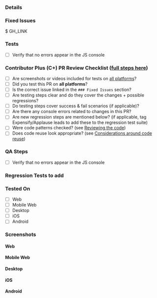 <!-- If necessary, assign reviewers that know the area or changes well. Feel free to tag any additional reviewers you see fit. -->

### Details
<!-- Explanation of the change or anything fishy that is going on -->

### Fixed Issues
<!---
Please replace GH_LINK with the link to the GitHub issue this Pull Request is fixing.
Do NOT add the special GH keywords like `fixed` etc, we have our own process of managing the flow.
It MUST be an entire link to the issue; otherwise, the linking will not work as expected.

Make sure this section looks similar to this (you can link multiple issues using the same formatting, just add a new line):

$ https://github.com/Expensify/App/issues/<number-of-the-issue>

Do NOT only link the issue number like this: $ #<number-of-the-issue>
--->
$ GH_LINK

### Tests
<!---
Add a numbered list of manual tests you performed that validates your changes work on all platforms, and that there are no regressions present.
Add any additional test steps if test steps are unique to a particular platform.
Manual test steps should be written so that your reviewer can repeat and verify one or more expected outcomes in the development environment.

For example:
1. Click on the text input to bring it into focus
2. Upload an image via copy paste
3. Verify a modal appears displaying a preview of that image
--->

- [ ] Verify that no errors appear in the JS console

### Contributor Plus (C+) PR Review Checklist ([full steps here](../PR_REVIEW_CHECKLIST.md))
<!--
This is a checklist for C+ reviewers. If the PR is internal, these do not need to be checked off, but are still a nice reminder for what to look for when reviewing PRs.
-->
- [ ] Are screenshots or videos included for tests on [all platforms](https://github.com/Expensify/App/blob/main/CONTRIBUTING.md#make-sure-you-can-test-on-all-platforms)?
- [ ] Did you test this PR on **all platforms**?
- [ ] Is the correct issue linked in the `### Fixed Issues` section?
- [ ] Are testing steps clear and do they cover the changes + possible regressions?
- [ ] Do testing steps cover success & fail scenarios (if applicable)?
- [ ] Are there any console errors related to changes in this PR?
- [ ] Are new regression steps are mentioned below? (if applicable, tag Expensify/Applause leads to add these to the regression test suite)
- [ ] Were code patterns checked? (see [Reviewing the code](../PR_REVIEW_CHECKLIST.md#reviewing-the-code))
- [ ] Does code reuse look appropriate? (see [Considerations around code reuse](../PR_REVIEW_CHECKLIST.md#considerations-around-code-reuse))

### QA Steps
<!---
Add a numbered list of manual tests that can be performed by our QA engineers on the staging environment to validate that your changes work on all platforms, and that there are no regressions present.
Add any additional QA steps if test steps are unique to a particular platform.
Manual test steps should be written so that the QA engineer can repeat and verify one or more expected outcomes in the staging environment.

For example:
1. Click on the text input to bring it into focus
2. Upload an image via copy paste
3. Verify a modal appears displaying a preview of that image
--->

- [ ] Verify that no errors appear in the JS console


### Regression Tests to add

### Tested On

- [ ] Web
- [ ] Mobile Web
- [ ] Desktop
- [ ] iOS
- [ ] Android

### Screenshots
<!-- Add screenshots for all platforms tested. Pull requests won't be merged unless the screenshots show the app was tested on all platforms.-->

#### Web
<!-- Insert screenshots of your changes on the web platform-->

#### Mobile Web
<!-- Insert screenshots of your changes on the web platform (from a mobile browser)-->

#### Desktop
<!-- Insert screenshots of your changes on the desktop platform-->

#### iOS
<!-- Insert screenshots of your changes on the iOS platform-->

#### Android
<!-- Insert screenshots of your changes on the Android platform-->
